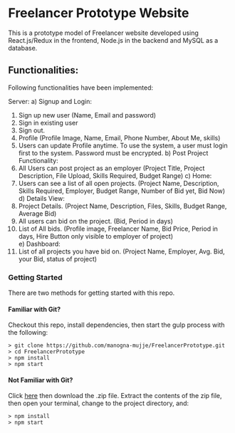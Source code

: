 # Freelancer Prototype Website

This is a prototype model of Freelancer website developed using React.js/Redux in the frontend, Node.js in the backend and MySQL as a database.

## Functionalities:

Following functionalities have been implemented: 

Server:
a) Signup and Login:
 1.  Sign up new user (Name, Email and password) 
 2.  Sign in existing user 
 3.  Sign out.  
 4.  Profile (Profile Image, Name, Email, Phone Number, About Me, skills) 
 5.  Users can update Profile anytime. To use the system, a user must login first to the system. Password must be encrypted. b) Post Project Functionality: 
 1. All Users can post project as an employer (Project Title, Project Description, File Upload, Skills Required, Budget Range) 
c)  Home:  
  1. Users can see a list of all open projects. (Project Name, Description, Skills Required, Employer, Budget Range, Number of Bid yet, Bid Now) 
d)  Details View: 
  1. Project Details. (Project Name, Description, Files, Skills, Budget Range, Average Bid) 
  2. All users can bid on the project. (Bid, Period in days) 
  3. List of All bids. (Profile image, Freelancer Name, Bid Price, Period in days, Hire Button only visible to employer of project)       
e)  Dashboard:  
  1. List of all projects you have bid on. (Project Name, Employer, Avg. Bid, your Bid, status of project) 

### Getting Started

There are two methods for getting started with this repo.

#### Familiar with Git?
Checkout this repo, install dependencies, then start the gulp process with the following:

```
> git clone https://github.com/manogna-mujje/FreelancerPrototype.git
> cd FreelancerPrototype
> npm install
> npm start
```

#### Not Familiar with Git?
Click [here](https://github.com/manogna-mujje/FreelancerPrototype/releases) then download the .zip file.  Extract the contents of the zip file, then open your terminal, change to the project directory, and:

```
> npm install
> npm start
```
